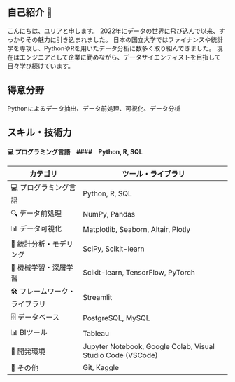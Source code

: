 ## 自己紹介 👋

こんにちは、ユリアと申します。
2022年にデータの世界に飛び込んで以来、すっかりその魅力に引き込まれました。
日本の国立大学ではファイナンスや統計学を専攻し、PythonやRを用いたデータ分析に数多く取り組んできました。
現在はエンジニアとして企業に勤めながら、データサイエンティストを目指して日々学び続けています。

## 得意分野　

Pythonによるデータ抽出、データ前処理、可視化、データ分析

## スキル・技術力

#### 💻 プログラミング言語　####　Python, R, SQL

| カテゴリ              | ツール・ライブラリ                                                   |
| ----------------- | ----------------------------------------------------------- |
| 💻 プログラミング言語      | Python, R, SQL                                              |
| 🔍 データ前処理         | NumPy, Pandas                                               |
| 📊 データ可視化         | Matplotlib, Seaborn, Altair, Plotly                         |
| 📐 統計分析・モデリング     | SciPy, Scikit-learn                                         |
| 🤖 機械学習・深層学習      | Scikit-learn, TensorFlow, PyTorch                           |
| 🛠️ フレームワーク・ライブラリ | Streamlit                                                   |
| 🗄️ データベース        | PostgreSQL, MySQL                                           |
| 📊 BIツール          | Tableau                                                     |
| 🧪 開発環境           | Jupyter Notebook, Google Colab, Visual Studio Code (VSCode) |
| 🔧 その他            | Git, Kaggle                                                 |





<!--
**Deymomanka/Deymomanka** is a ✨ _special_ ✨ repository because its `README.md` (this file) appears on your GitHub profile.

Here are some ideas to get you started:

- 🔭 I’m currently working on ...
- 🌱 I’m currently learning ...
- 👯 I’m looking to collaborate on ...
- 🤔 I’m looking for help with ...
- 💬 Ask me about ...
- 📫 How to reach me: ...
- 😄 Pronouns: ...
- ⚡ Fun fact: ...
-->

